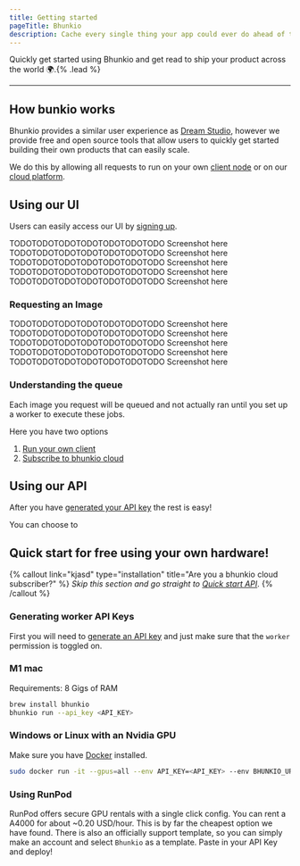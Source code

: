 ```yaml
---
title: Getting started
pageTitle: Bhunkio
description: Cache every single thing your app could ever do ahead of time, so your code never even has to run at all.
---
```


Quickly get started using Bhunkio and get read to ship your product across the world 🌍.{% .lead %}

---

## How bunkio works

Bhunkio provides a similar user experience as [Dream Studio](https://beta.dreamstudio.ai/dream), however we provide free and open source tools that allow users to quickly get started building their own products that can easily scale.

We do this by allowing all requests to run on your own [client node](/docs/writing-plugins) or on our [cloud platform](https://bhunk.io/cloud-platform).

## Using our UI

Users can easily access our UI by [signing up](https://bhunk.io/sign-up).

TODOTODOTODOTODOTODOTODOTODO Screenshot here
TODOTODOTODOTODOTODOTODOTODO Screenshot here
TODOTODOTODOTODOTODOTODOTODO Screenshot here
TODOTODOTODOTODOTODOTODOTODO Screenshot here
TODOTODOTODOTODOTODOTODOTODO Screenshot here

### Requesting an Image

TODOTODOTODOTODOTODOTODOTODO Screenshot here
TODOTODOTODOTODOTODOTODOTODO Screenshot here
TODOTODOTODOTODOTODOTODOTODO Screenshot here
TODOTODOTODOTODOTODOTODOTODO Screenshot here
TODOTODOTODOTODOTODOTODOTODO Screenshot here

### Understanding the queue

Each image you request will be queued and not actually ran until you set up a worker to execute these jobs.

Here you have two options

1. [Run your own client](/docs/host-yourself)
1. [Subscribe to bhunkio cloud](https://bhunk.io/cloud-platform)

## Using our API

After you have [generated your API key](/docs/generating-api-key) the rest is easy!

You can choose to

## Quick start for **free** using your own hardware!

{% callout link="kjasd" type="installation" title="Are you a bhunkio cloud subscriber?" %}
_Skip this section and go straight to [Quick start API](#quick-start-api)_.
{% /callout %}

### Generating worker API Keys

First you will need to [generate an API key](/docs/generating-api-key) and just make sure that the `worker` permission is toggled on.

### M1 mac

Requirements: 8 Gigs of RAM

```bash
brew install bhunkio
bhunkio run --api_key <API_KEY>
```

### Windows or Linux with an Nvidia GPU

Make sure you have [Docker](https://docs.docker.com/engine/install/) installed.

```bash
sudo docker run -it --gpus=all --env API_KEY=<API_KEY> --env BHUNKIO_URL=https://www.bhunk.io chitalian/bhunkio-client:0.0.1 bash -c "conda run --no-capture-output -n ldm python bhunkio.py"
```

### Using RunPod

RunPod offers secure GPU rentals with a single click config. You can rent a A4000 for about ~0.20 USD/hour. This is by far the cheapest option we have found. There is also an officially support template, so you can simply make an account and select `Bhunkio` as a template. Paste in your API Key and deploy!
